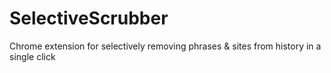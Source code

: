 # SelectiveScrubber
Chrome extension for selectively removing phrases & sites from history in a single click 